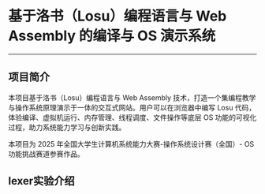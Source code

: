 # 基于洛书（Losu）编程语言与 Web Assembly 的编译与 OS 演示系统

---

## 项目简介

本项目基于洛书（Losu）编程语言与 Web Assembly 技术，打造一个集编程教学与操作系统原理演示于一体的交互式网站。用户可以在浏览器中编写 Losu 代码，体验编译、虚拟机运行、内存管理、线程调度、文件操作等底层 OS 功能的可视化过程，助力系统能力学习与创新实践。

本项目为 2025 年全国大学生计算机系统能力大赛-操作系统设计赛（全国）- OS功能挑战赛道参赛作品。

## lexer实验介绍